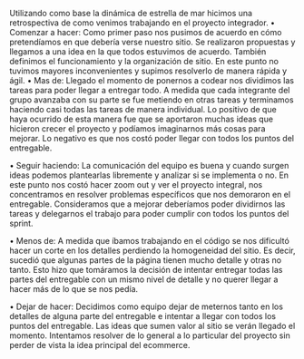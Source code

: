 
Utilizando como base la dinámica de estrella de mar hicimos una retrospectiva de como venimos trabajando en el proyecto integrador.
•	Comenzar a hacer: Como primer paso nos pusimos de acuerdo en cómo pretendíamos en que debería verse nuestro sitio. Se realizaron propuestas y llegamos a una idea en la que todos estuvimos de acuerdo. También definimos el funcionamiento y la organización de sitio. 
En este punto no tuvimos mayores inconvenientes y supimos resolverlo de manera rápida y ágil.
•	Mas de: Llegado el momento de ponernos a codear nos dividimos las tareas para poder llegar a entregar todo. A medida que cada integrante del grupo avanzaba con su parte se fue metiendo en otras tareas y terminamos haciendo casi todas las tareas de manera individual. Lo positivo de que haya ocurrido de esta manera fue que se aportaron muchas ideas que hicieron crecer el proyecto y podíamos imaginarnos más cosas para mejorar. Lo negativo es que nos costó poder llegar con todos los puntos del entregable.

•	Seguir haciendo: La comunicación del equipo es buena y cuando surgen ideas podemos plantearlas libremente y analizar si se implementa o no. En este punto nos costó hacer zoom out y ver el proyecto integral, nos concentramos en resolver problemas específicos que nos demoraron en el entregable. Consideramos que a mejorar deberíamos poder dividirnos las tareas y delegarnos el trabajo para poder cumplir con todos los puntos del sprint.

•	Menos de: A medida que íbamos trabajando en el código se nos dificultó hacer un corte en los detalles perdiendo la homogeneidad del sitio. Es decir, sucedió que algunas partes de la página tienen mucho detalle y otras no tanto. Esto hizo que tomáramos la decisión de intentar entregar todas las partes del entregable con un mismo nivel de detalle y no querer llegar a hacer más de lo que se nos pedía.

•	Dejar de hacer: Decidimos como equipo dejar de meternos tanto en los detalles de alguna parte del entregable e intentar a llegar con todos los puntos del entregable. Las ideas que sumen valor al sitio se verán llegado el momento. Intentamos resolver de lo general a lo particular del proyecto sin perder de vista la idea principal del ecommerce.
